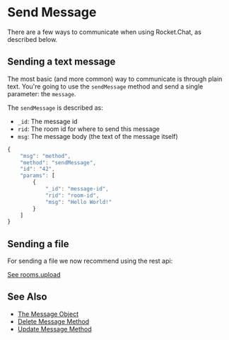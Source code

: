 # Send Message

There are a few ways to communicate when using Rocket.Chat, as described below.

## Sending a text message

The most basic \(and more common\) way to communicate is through plain text. You're going to use the `sendMessage` method and send a single parameter: the `message`.

The `sendMessage` is described as:

* `_id`: The message id
* `rid`: The room id for where to send this message
* `msg`: The message body \(the text of the message itself\)

```javascript
{
    "msg": "method",
    "method": "sendMessage",
    "id": "42",
    "params": [
        {
            "_id": "message-id",
            "rid": "room-id",
            "msg": "Hello World!"
        }
    ]
}
```

## Sending a file

For sending a file we now recommend using the rest api:

[See rooms.upload](../../rest-api/methods/rooms/upload.md)

## See Also

* [The Message Object](../the-message-object.md)
* [Delete Message Method](delete-message.md)
* [Update Message Method](update-message.md)

